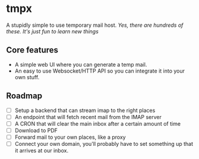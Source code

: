 # tmpx
A stupidly simple to use temporary mail host. _Yes, there are hundreds of these. It's just fun to learn new things_


## Core features
- A simple web UI where you can generate a temp mail.
- An easy to use Websocket/HTTP API so you can integrate it into your own stuff.

## Roadmap
- [ ] Setup a backend that can stream imap to the right places
- [ ] An endpoint that will fetch recent mail from the IMAP server
- [ ] A CRON that will clear the main inbox after a certain amount of time
- [ ] Download to PDF
- [ ] Forward mail to your own places, like a proxy
- [ ] Connect your own domain, you'll probably have to set something up that it arrives at our inbox.
